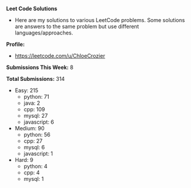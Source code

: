 **Leet Code Solutions**

- Here are my solutions to various LeetCode problems. Some solutions are answers to the same problem but use different languages/approaches.

**Profile:**

- https://leetcode.com/u/ChloeCrozier

**Submissions This Week:** 8

**Total Submissions:** 314
- Easy: 215
  - python: 71
  - java: 2
  - cpp: 109
  - mysql: 27
  - javascript: 6
- Medium: 90
  - python: 56
  - cpp: 27
  - mysql: 6
  - javascript: 1
- Hard: 9
  - python: 4
  - cpp: 4
  - mysql: 1